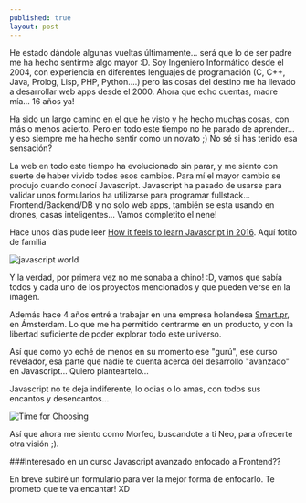 ```yaml
---
published: true
layout: post
---
```

He estado dándole algunas vueltas últimamente... será que lo de ser padre me ha hecho sentirme algo mayor :D. Soy Ingeniero Informático desde el 2004, con experiencia en diferentes lenguajes de programación (C, C++, Java, Prolog, Lisp, PHP, Python....) pero las cosas del destino me ha llevado a desarrollar web apps desde el 2000. Ahora que echo cuentas, madre mía... 16 años ya!

Ha sido un largo camino en el que he visto y he hecho muchas cosas, con más o menos acierto. Pero en todo este tiempo no he parado de aprender... y eso siempre me ha hecho sentir como un novato ;) No sé si has tenido esa sensación? 

La web en todo este tiempo ha evolucionado sin parar, y me siento con suerte de haber vivido todos esos cambios. Para mí el mayor cambio se produjo cuando conocí Javascript. Javascript ha pasado de usarse para validar unos formularios ha utilizarse para programar fullstack... Frontend/Backend/DB y no solo web apps, también se esta usando en drones, casas inteligentes... Vamos completito el nene!

Hace unos días pude leer [How it feels to learn Javascript in 2016](https://hackernoon.com/how-it-feels-to-learn-javascript-in-2016-d3a717dd577f#.cn871mieh). Aquí fotito de familia

![javascript world](https://d262ilb51hltx0.cloudfront.net/max/400/1*raWO3dhM4jMjf9VY-kZzNg.png)

Y la verdad, por primera vez no me sonaba a chino! :D, vamos que sabía todos y cada uno de los proyectos mencionados y que pueden verse en la imagen. 

Además hace 4 años entré a trabajar en una empresa holandesa [Smart.pr](https://smart.pr/), en Ámsterdam. Lo que me ha permitido centrarme en un producto, y con la libertad suficiente de poder explorar todo este universo.

Así que como yo eché de menos en su momento ese "gurú", ese curso revelador, esa parte que nadie te cuenta acerca del desarrollo "avanzado" en Javascript... Quiero planteartelo... 

Javascript no te deja indiferente, lo odias o lo amas, con todos sus encantos y desencantos...

![Time for Choosing]({{site.baseurl}}/_posts/pills.jpg)

Así que ahora me siento como Morfeo, buscandote a ti Neo, para ofrecerte otra visión ;). 

###Interesado en un curso Javascript avanzado enfocado a Frontend??

En breve subiré un formulario para ver la mejor forma de enfocarlo. Te prometo que te va encantar! XD
